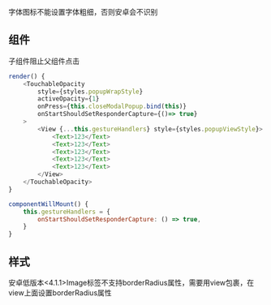 字体图标不能设置字体粗细，否则安卓会不识别

## 组件
子组件阻止父组件点击
```javascript
render() {
    <TouchableOpacity
        style={styles.popupWrapStyle}
        activeOpacity={1}
        onPress={this.closeModalPopup.bind(this)}
        onStartShouldSetResponderCapture={()=> true}
    >
        <View {...this.gestureHandlers} style={styles.popupViewStyle}>
            <Text>123</Text>
            <Text>123</Text>
            <Text>123</Text>
            <Text>123</Text>
            <Text>123</Text>
        </View>
    </TouchableOpacity>
}

componentWillMount() {
    this.gestureHandlers = {
        onStartShouldSetResponderCapture: () => true,
    }
}
```


## 样式
安卓低版本<4.1.1>Image标签不支持borderRadius属性，需要用view包裹，在view上面设置borderRadius属性
